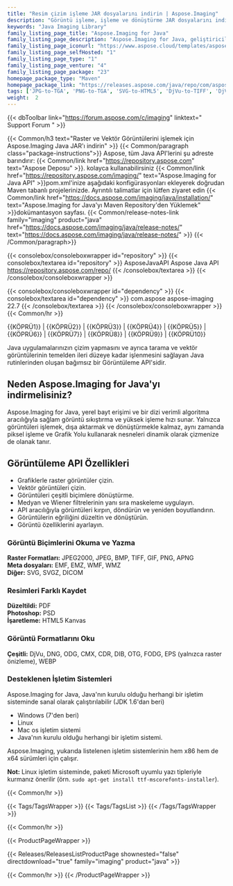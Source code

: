 ```yaml
---
title: "Resim çizim işleme JAR dosyalarını indirin | Aspose.Imaging"
description: "Görüntü işleme, işleme ve dönüştürme JAR dosyalarını indirin. Maskeleme, filtreler, eğrilik düzeltme, matris dönüştürme, şekiller, renk taklidi ve vektörleri destekler."
keywords: "Java Imaging Library"
family_listing_page_title: "Aspose.Imaging for Java"
family_listing_page_description: "Aspose.Imaging for Java, geliştiricilerin Java uygulamalarında bir görüntü düzenleyiciye ihtiyaç duymadan görüntüleri oluşturması, değiştirmesi, kaydetmesi ve dönüştürmesi için en esnek görüntü işleme rutinleri grubunu sağlayan yüksek performanslı ve iyi belgelenmiş bir görüntüleme API'sidir. ."
family_listing_page_iconurl: "https://www.aspose.cloud/templates/aspose/App_Themes/V3/images/imaging/272x272/aspose_imaging-for-java-min.png"
family_listing_page_selfHosted: "1"
family_listing_page_type: "1"
family_listing_page_venture: "4"
family_listing_page_package: "23"
homepage_package_type: "Maven"
homepage_package_link: "https://releases.aspose.com/java/repo/com/aspose/aspose-imaging/"
tags: ['JPG-to-TGA', 'PNG-to-TGA', 'SVG-to-HTML5', 'DjVu-to-TIFF', 'DjVu-to-PDF', 'DNG-to-JPEG', 'image-to-PSD', 'PSD-to-JPG', 'image-to-PSD', 'WMF-to-PNG']
weight:  2
---
```


{{< dbToolbar link="https://forum.aspose.com/c/imaging" linktext=" Support Forum " >}}

{{< Common/h3 text="Raster ve Vektör Görüntülerini işlemek için Aspose.Imaging Java JAR'ı indirin"  >}}
{{< Common/paragraph class="package-instructions">}}
Aspose, tüm Java API'lerini şu adreste barındırır:
{{< Common/link href="https://repository.aspose.com" text="Aspose Deposu"  >}}. kolayca kullanabilirsiniz
{{< Common/link href="https://repository.aspose.com/imaging/" text="Aspose.Imaging for Java API"  >}}pom.xml'inize aşağıdaki konfigürasyonları ekleyerek doğrudan Maven tabanlı projelerinizde. Ayrıntılı talimatlar için lütfen ziyaret edin
{{< Common/link href="https://docs.aspose.com/imaging/java/installation/" text="Aspose.Imaging for Java'yı Maven Repository'den Yüklemek"  >}}dokümantasyon sayfası.
{{< Common/release-notes-link family="imaging" product="java" href="https://docs.aspose.com/imaging/java/release-notes/" text="https://docs.aspose.com/imaging/java/release-notes/"  >}}
{{< /Common/paragraph>}}

{{< consolebox/consoleboxwrapper id="repository" >}}
   {{< consolebox/textarea id="repository" >}} 
      <repository>
      <id>AsposeJavaAPI</id>
      <name>Aspose Java API</name>
      <url>https://repository.aspose.com/repo/</url>
      </repository> 
   {{< /consolebox/textarea >}}
{{< /consolebox/consoleboxwrapper >}}

{{< consolebox/consoleboxwrapper id="dependency" >}}
   {{< consolebox/textarea id="dependency" >}}
      <dependency>
      <groupId>com.aspose</groupId>
      <artifactId>aspose-imaging</artifactId>
      <version>22.7</version>
      </dependency>
   {{< /consolebox/textarea >}}
{{< /consolebox/consoleboxwrapper >}}
{{< Common/hr >}}

{{KÖPRÜ1}} | {{KÖPRÜ2}} | {{KÖPRÜ3}} | {{KÖPRÜ4}} | {{KÖPRÜ5}} | {{KÖPRÜ6}} | {{KÖPRÜ7}} | {{KÖPRÜ8}} | {{KÖPRÜ9}} | {{KÖPRÜ10}}

Java uygulamalarınızın çizim yapmasını ve ayrıca tarama ve vektör görüntülerinin temelden ileri düzeye kadar işlenmesini sağlayan Java rutinlerinden oluşan bağımsız bir Görüntüleme API'sidir.

## Neden Aspose.Imaging for Java'yı indirmelisiniz?

Aspose.Imaging for Java, yerel bayt erişimi ve bir dizi verimli algoritma aracılığıyla sağlam görüntü sıkıştırma ve yüksek işleme hızı sunar. Yalnızca görüntüleri işlemek, dışa aktarmak ve dönüştürmekle kalmaz, aynı zamanda piksel işleme ve Grafik Yolu kullanarak nesneleri dinamik olarak çizmenize de olanak tanır.

## Görüntüleme API Özellikleri

- Grafiklerle raster görüntüler çizin.
- Vektör görüntüleri çizin.
- Görüntüleri çeşitli biçimlere dönüştürme.
- Medyan ve Wiener filtrelerinin yanı sıra maskeleme uygulayın.
- API aracılığıyla görüntüleri kırpın, döndürün ve yeniden boyutlandırın.
- Görüntülerin eğriliğini düzeltin ve dönüştürün.
- Görüntü özelliklerini ayarlayın.

### Görüntü Biçimlerini Okuma ve Yazma

**Raster Formatları:** JPEG2000, JPEG, BMP, TIFF, GIF, PNG, APNG\
**Meta dosyaları:** EMF, EMZ, WMF, WMZ\
**Diğer:** SVG, SVGZ, DICOM

### Resimleri Farklı Kaydet

**Düzeltildi:** PDF\
**Photoshop:** PSD\
**İşaretleme:** HTML5 Kanvas

### Görüntü Formatlarını Oku

**Çeşitli:** DjVu, DNG, ODG, CMX, CDR, DIB, OTG, FODG, EPS (yalnızca raster önizleme), WEBP

### Desteklenen İşletim Sistemleri

Aspose.Imaging for Java, Java'nın kurulu olduğu herhangi bir işletim sisteminde sanal olarak çalıştırılabilir (JDK 1.6'dan beri)

- Windows (7'den beri)
- Linux
- Mac os işletim sistemi
- Java'nın kurulu olduğu herhangi bir işletim sistemi.

Aspose.Imaging, yukarıda listelenen işletim sistemlerinin hem x86 hem de x64 sürümleri için çalışır.

**Not:** Linux işletim sisteminde, paketi Microsoft uyumlu yazı tipleriyle kurmanız önerilir (örn. `sudo apt-get install ttf-mscorefonts-installer`).

{{< Common/hr >}}

{{< Tags/TagsWrapper >}}
 {{< Tags/TagsList >}}
{{< /Tags/TagsWrapper >}}

{{< Common/hr >}}

{{< ProductPageWrapper >}}
<!-- ReleasesListProductPage-->
   {{< Releases/ReleasesListProductPage shownested="false"  directdownload="true" family="imaging" product="java" >}}
<!-- /ReleasesListProductPage-->
{{< Common/hr >}}
{{< /ProductPageWrapper >}}

